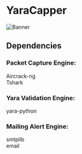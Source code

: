 # YaraCapper
![Banner](https://i.imgur.com/DwsXcoF.png)
## Dependencies
### Packet Capture Engine:
Aircrack-ng  
Tshark 
### Yara Validation Engine:
yara-python  
### Mailing Alert Engine:
smtplib  
email 
